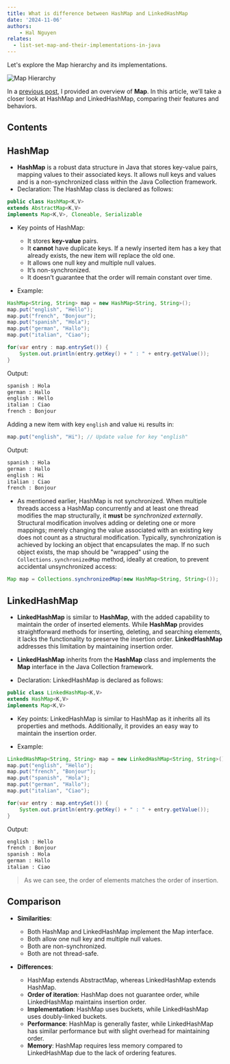 ```yaml
---
title: What is difference between HashMap and LinkedHashMap
date: '2024-11-06'
authors:
    - Hal Nguyen
relates: 
  - list-set-map-and-their-implementations-in-java
---
```


Let's explore the Map hierarchy and its implementations.

![Map Hierarchy](/assets/Java-Hierarchy.webp)

In a [previous post](https://hi-there.me/blogs/java/list-set-map-and-their-implementations-in-java), I provided an overview of **Map**. In this article, we’ll take a closer look at HashMap and LinkedHashMap, comparing their features and behaviors.

## Contents

## HashMap

- **HashMap** is a robust data structure in Java that stores key-value pairs, mapping values to their associated keys. It allows null keys and values and is a non-synchronized class within the Java Collection framework.
- Declaration: The HashMap class is declared as follows:

```java
public class HashMap<K,V>
extends AbstractMap<K,V>
implements Map<K,V>, Cloneable, Serializable
```

- Key points of HashMap:
  - It stores **key-value** pairs.
  - It **cannot** have duplicate keys. If a newly inserted item has a key that already exists, the new item will replace the old one.
  - It allows one null key and multiple null values.
  - It’s non-synchronized.
  - It doesn’t guarantee that the order will remain constant over time.

- Example:

```java
HashMap<String, String> map = new HashMap<String, String>();
map.put("english", "Hello");
map.put("french", "Bonjour");
map.put("spanish", "Hola");
map.put("german", "Hallo");
map.put("italian", "Ciao");

for(var entry : map.entrySet()) {
    System.out.println(entry.getKey() + " : " + entry.getValue());
}
```

Output:

```bash
spanish : Hola
german : Hallo
english : Hello
italian : Ciao
french : Bonjour
```

Adding a new item with key `english` and value `Hi` results in:

```java
map.put("english", "Hi"); // Update value for key "english"
```

Output:

```bash
spanish : Hola
german : Hallo
english : Hi
italian : Ciao
french : Bonjour
```

- As mentioned earlier, HashMap is not synchronized. When multiple threads access a HashMap concurrently and at least one thread modifies the map structurally, it **must** be *synchronized externally*. Structural modification involves adding or deleting one or more mappings; merely changing the value associated with an existing key does not count as a structural modification. Typically, synchronization is achieved by locking an object that encapsulates the map. If no such object exists, the map should be "wrapped" using the `Collections.synchronizedMap` method, ideally at creation, to prevent accidental unsynchronized access:

```java
Map map = Collections.synchronizedMap(new HashMap<String, String>());
```

## LinkedHashMap

- **LinkedHashMap** is similar to **HashMap**, with the added capability to maintain the order of inserted elements. While **HashMap** provides straightforward methods for inserting, deleting, and searching elements, it lacks the functionality to preserve the insertion order. **LinkedHashMap** addresses this limitation by maintaining insertion order.

- **LinkedHashMap** inherits from the **HashMap** class and implements the **Map** interface in the Java Collection framework.

- Declaration: LinkedHashMap is declared as follows:

```java
public class LinkedHashMap<K,V>
extends HashMap<K,V>
implements Map<K,V>
```

- Key points: LinkedHashMap is similar to HashMap as it inherits all its properties and methods. Additionally, it provides an easy way to maintain the insertion order.

- Example:

```java
LinkedHashMap<String, String> map = new LinkedHashMap<String, String>();
map.put("english", "Hello");
map.put("french", "Bonjour");
map.put("spanish", "Hola");
map.put("german", "Hallo");
map.put("italian", "Ciao");

for(var entry : map.entrySet()) {
    System.out.println(entry.getKey() + " : " + entry.getValue());
}
```

Output:

```bash
english : Hello
french : Bonjour
spanish : Hola
german : Hallo
italian : Ciao
```

> As we can see, the order of elements matches the order of insertion.

## Comparison

- **Similarities**:
  - Both HashMap and LinkedHashMap implement the Map interface.
  - Both allow one null key and multiple null values.
  - Both are non-synchronized.
  - Both are not thread-safe.

- **Differences**:
  - HashMap extends AbstractMap, whereas LinkedHashMap extends HashMap.
  - **Order of iteration**: HashMap does not guarantee order, while LinkedHashMap maintains insertion order.
  - **Implementation**: HashMap uses buckets, while LinkedHashMap uses doubly-linked buckets.
  - **Performance**: HashMap is generally faster, while LinkedHashMap has similar performance but with slight overhead for maintaining order.
  - **Memory**: HashMap requires less memory compared to LinkedHashMap due to the lack of ordering features.
